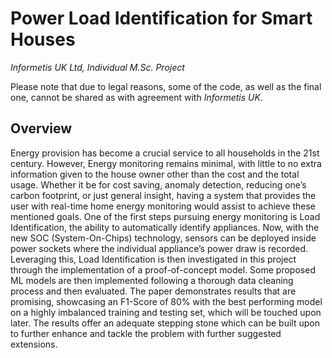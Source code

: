 # Power Load Identification for Smart Houses
_Informetis UK Ltd, Individual M.Sc. Project_

Please note that due to legal reasons, some of the code, as well as the final one, cannot be shared as with agreement with _Informetis UK_.

## Overview

Energy provision has become a crucial service to all households in the 21st century. However, Energy monitoring remains minimal, with little to no extra information given to the house owner other than the cost and the total usage. Whether it be for cost saving, anomaly detection, reducing one’s carbon footprint, or just general insight, having a system that provides the user with real-time home energy monitoring would assist to achieve these mentioned goals. One of the first steps pursuing energy monitoring is Load Identification, the ability to automatically identify appliances. Now, with the new SOC (System-On-Chips) technology, sensors can be deployed inside power sockets where the individual appliance’s power draw is recorded. Leveraging this, Load Identification is then investigated in this project through the implementation of a proof-of-concept model. Some proposed ML models are then implemented following a thorough data cleaning process and then evaluated. The paper demonstrates results that are promising, showcasing an F1-Score of 80% with the best performing model on a highly imbalanced training and testing set, which will be touched upon later. The results offer an adequate stepping stone which can be built upon to further enhance and tackle the problem with further suggested extensions.
